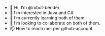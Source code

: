 - 👋 Hi, I’m @robot-bender
- 👀 I’m interested in Java and C#
- 🌱 I’m currently learning both of them.
- 💞️ I’m looking to collaborate on both of them.
- 📫 How to reach me: per github-account.

<!---
robot-bender/robot-bender is a ✨ special ✨ repository because its `README.md` (this file) appears on your GitHub profile.
You can click the Preview link to take a look at your changes.
--->
